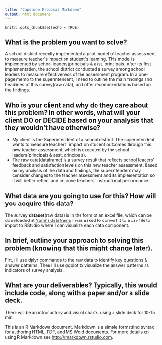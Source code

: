 ```yaml
---
title: "Capstone Proposal Markdown"
output: html_document
---
```


```{r setup, include=FALSE}
knitr::opts_chunk$set(echo = TRUE)
```

## What is the problem you want to solve?

A school district recently implemented a pilot model of teacher assessment to measure teacher's impact on student's learning. This model is implemented by school leaders(principals & asst. principals. After its first implementation, the school district conducted a survey among school leaders to measure effectiveness of the assessment program. In a one-page memo to the superintendent, I need to outline the main findings and headlines of this survey(raw data), and offer recommendations based on the findings. 
 
## Who is your client and why do they care about this problem? In other words, what will your client DO or DECIDE based on your analysis that they wouldn’t have otherwise?

* My client is the Superintendent of a school district. The superintendent wants to measure teachers' impact on student outcomes through this new teacher assessment, which is executed by the school leaders(principals & asst. principals). 
* The raw data(dataframe) is a survey result that reflects school leaders’ feedback and satisfaction levels on this new teacher assessment. Based on my analysis of the data and findings, the superintendent may consider changes to the teacher assessment and its implementation so it will better reflect and improve teachers’ instructional performance. 
 
## What data are you going to use for this? How will you acquire this data?

The survey **dataset**(raw data) is in the form of an excel file, which can be downloaded at [Yumi's dataframe](https://github.com/yumi2014/Capstone/blob/master/dataframe.csv)  I was asked to convert it to a csv file to import to RStudio where I can visualize each data component.

## In brief, outline your approach to solving this problem (knowing that this might change later). 

Firt, I'll use dplyr commands to the raw data to identify key questions & answer patterns. Then I'll use ggplot to visualize the answer patterns as indicators of survey analysis.

## What are your deliverables? Typically, this would include code, along with a paper and/or a slide deck.
There will be an introductory and visual charts, using a slide deck for 10-15 min. 
 
This is an R Markdown document. Markdown is a simple formatting syntax for authoring HTML, PDF, and MS Word documents. For more details on using R Markdown see <http://rmarkdown.rstudio.com>.


